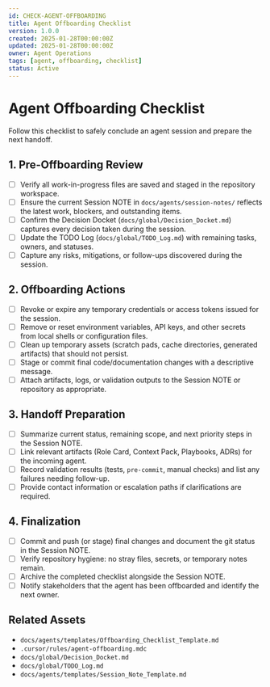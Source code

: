 ```yaml
---
id: CHECK-AGENT-OFFBOARDING
title: Agent Offboarding Checklist
version: 1.0.0
created: 2025-01-28T00:00:00Z
updated: 2025-01-28T00:00:00Z
owner: Agent Operations
tags: [agent, offboarding, checklist]
status: Active
---
```


# Agent Offboarding Checklist

Follow this checklist to safely conclude an agent session and prepare the next handoff.

## 1. Pre-Offboarding Review

- [ ] Verify all work-in-progress files are saved and staged in the repository workspace.
- [ ] Ensure the current Session NOTE in `docs/agents/session-notes/` reflects the latest work, blockers, and outstanding items.
- [ ] Confirm the Decision Docket (`docs/global/Decision_Docket.md`) captures every decision taken during the session.
- [ ] Update the TODO Log (`docs/global/TODO_Log.md`) with remaining tasks, owners, and statuses.
- [ ] Capture any risks, mitigations, or follow-ups discovered during the session.

## 2. Offboarding Actions

- [ ] Revoke or expire any temporary credentials or access tokens issued for the session.
- [ ] Remove or reset environment variables, API keys, and other secrets from local shells or configuration files.
- [ ] Clean up temporary assets (scratch pads, cache directories, generated artifacts) that should not persist.
- [ ] Stage or commit final code/documentation changes with a descriptive message.
- [ ] Attach artifacts, logs, or validation outputs to the Session NOTE or repository as appropriate.

## 3. Handoff Preparation

- [ ] Summarize current status, remaining scope, and next priority steps in the Session NOTE.
- [ ] Link relevant artifacts (Role Card, Context Pack, Playbooks, ADRs) for the incoming agent.
- [ ] Record validation results (tests, `pre-commit`, manual checks) and list any failures needing follow-up.
- [ ] Provide contact information or escalation paths if clarifications are required.

## 4. Finalization

- [ ] Commit and push (or stage) final changes and document the git status in the Session NOTE.
- [ ] Verify repository hygiene: no stray files, secrets, or temporary notes remain.
- [ ] Archive the completed checklist alongside the Session NOTE.
- [ ] Notify stakeholders that the agent has been offboarded and identify the next owner.

## Related Assets

- `docs/agents/templates/Offboarding_Checklist_Template.md`
- `.cursor/rules/agent-offboarding.mdc`
- `docs/global/Decision_Docket.md`
- `docs/global/TODO_Log.md`
- `docs/agents/templates/Session_Note_Template.md`
